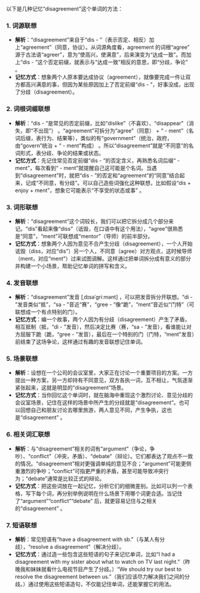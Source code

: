 以下是几种记忆“disagreement”这个单词的方法：

### 1. 词源联想
 - **解析**：“disagreement”来自于“dis - ”（表示否定、相反）加上“agreement”（同意，协议）。从词源角度看，agreement 的词根“agree” 源于古法语“agreer”，意为“使高兴，使满意”，后来演变为“达成一致”。而加上“dis - ”这个否定前缀，就表示与“达成一致”相反的意思，即“分歧，争论” 。
 - **记忆方式**：想象两个人原本要达成协议（agreement），就像要完成一件让双方都高兴满意的事，但因为某些原因加上了否定前缀“dis - ”，好事没成，出现了分歧（disagreement）。 

### 2. 词根词缀联想
 - **解析**：“dis - ”是常见的否定前缀，比如“dislike”（不喜欢）、“disappear”（消失，即“不出现”） 。“agreement”可拆分为“agree”（同意） + “ - ment”（名词后缀，表行为、结果等），类似的有“government”（统治，政府，由“govern”统治 + “ - ment”构成） 。所以“disagreement”就是“不同意”的名词形式，表分歧、争论的结果或状态。
 - **记忆方式**：先记住常见否定前缀“dis - ”的否定含义，再熟悉名词后缀“ - ment”，每次看到“ - ment”就提醒自己这可能是个名词。当遇到“disagreement”时，就把“dis - ”的否定和“agreement”的“同意”结合起来，记成“不同意，有分歧”。可以自己造些词强化这种联想，比如假设“dis + enjoy + ment”，想象它可能表示“不享受的状态或事” 。

### 3. 词形联想
 - **解析**：“disagreement”这个词较长，我们可以把它拆分成几个部分来记。“dis”看起来像“diss”（诋毁，在口语中有这个用法），“agree”很熟悉是“同意”，“ment”可联想成“mentor”（导师）的前半部分。
 - **记忆方式**：想象两个人因为意见不合产生分歧（disagreement），一个人开始诋毁（diss，对应“dis”）另一个人，不同意（agree）对方观点，这时候导师（ment，对应“ment”）过来试图调解。这样通过把单词拆分成有意义的部分并构建一个小场景，帮助记忆单词的拼写和含义。 

### 4. 发音联想
 - **解析**：“disagreement”发音 [ˌdɪsəˈɡriːmənt] ，可以把发音拆分开联想。“di - ”发音类似“抵”，“sa - ”音近“赛”，“gree - ”像“跪”，“ment”音近似“门特”（可联想成一个有点特别的门）。
 - **记忆方式**：编一个故事，两个人因为有分歧（disagreement）产生了矛盾，相互抵制（抵，“di - ”发音），然后决定比赛（赛，“sa - ”发音），看谁能让对方屈服下跪（跪，“gree - ”发音），最后在一个特别的门（门特，“ment”发音）前结束了这场争论，这样通过有趣的发音联想记住单词。 

### 5. 场景联想
 - **解析**：设想在一个公司的会议室里，大家正在讨论一个重要项目的方案。一方提出一种方案，另一方却持有不同意见，双方各执一词，互不相让，气氛逐渐紧张起来，这就是明显的“disagreement”场景。
 - **记忆方式**：当你回忆这个单词时，就在脑海中重现这个激烈讨论、意见分歧的会议室场景，记住在这样的场景中所产生的分歧就是“disagreement”。也可以回想自己和朋友讨论去哪里旅游，两人意见不同，产生争执，这也是“disagreement” 。 

### 6. 相关词汇联想
 - **解析**：与“disagreement”相关的词有“argument”（争论，争吵）、“conflict”（冲突，矛盾）、“debate”（辩论）。它们都表达了观点不一致的情况。“disagreement”相对更强调单纯的意见不合；“argument”可能更侧重激烈的争吵；“conflict”可指更严重的矛盾，甚至可能导致冲突行为；“debate”通常是比较正式的辩论。
 - **记忆方式**：把这些词放在一起记忆，分析它们的细微差别。比如可以列一个表格，写下每个词，再分别举例说明在什么场景下用哪个词更合适。当记住了“argument”“conflict”“debate” 后，就更容易记住与之相关的“disagreement” 。 

### 7. 短语联想
 - **解析**：常见短语有“have a disagreement with sb.”（与某人有分歧），“resolve a disagreement”（解决分歧）。
 - **记忆方式**：通过造一些包含这些短语的句子来记忆单词，比如“I had a disagreement with my sister about what to watch on TV last night.”（昨晚我和妹妹就看什么电视节目产生了分歧。）“We should try our best to resolve the disagreement between us.”（我们应该尽力解决我们之间的分歧。）通过使用这些短语造句，不仅能记住单词，还能掌握它的用法。 